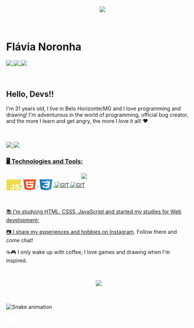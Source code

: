 <img align="right" width="250px" style="margin-top:-20px" src="https://i.ibb.co/xHtwLNM/Image-1-no-fundo.png">

</br>
</br>

<div dsplay="inline-block">
 
 <h1 align="left">Flávia Noronha</h1>
 <a href="https://www.instagram.com/flahnoronha" >
    <img src="https://img.shields.io/badge/-Instagram-%23E4405F?style=for-the-badge&logo=instagram&logoColor=white" style="vertical-align:top;">
  </a> 
  <a href="flahsn@gmail.com" >
    <img src="https://img.shields.io/badge/-Gmail-%23333?style=for-the-badge&logo=gmail&logoColor=white" style="vertical-align:top;">
  </a>
  <a href="https://www.linkedin.com/in/flavia-snoronha" >
    <img src="https://img.shields.io/badge/-LinkedIn-%230077B5?style=for-the-badge&logo=linkedin&logoColor=white" style="vertical-align:top;">
  </a>
</div>

</br>
</br>

## Hello, Devs!!

I'm 31 years old, I live in Belo Horizonte/MG and I love programming and drawing! I'm adventurous in the world of programming, official bug creator, and the more I learn and get angry, the more I love it all!  ❤

</br>
</br>

<div>
   <a href="https://github.com/FlaNoronha">
  <img height="180em" src="https://github-readme-stats.vercel.app/api?username=FlaNoronha&show_icons=true&theme=dracula&include_all_commits=true&count_private=true"/>
   <img height="180em" src="https://github-readme-stats.vercel.app/api/top-langs/?username=FlaNoronha&layout=compact&langs_count=6&theme=dracula"/>
</div>

### 🖥️ Technologies and Tools: 
<img width="300px" align="right" src="https://i.ibb.co/pQ6y7xt/image-2-no-fundo.png">
<div style="display: inline_block"><br>
  <img align="center" alt="Js" height="30" width="40" src="https://raw.githubusercontent.com/devicons/devicon/master/icons/javascript/javascript-plain.svg">
  <img align="center" alt="HTML" height="30" width="40" src="https://raw.githubusercontent.com/devicons/devicon/master/icons/html5/html5-original.svg">
  <img align="center" alt="CSS" height="30" width="40" src="https://raw.githubusercontent.com/devicons/devicon/master/icons/css3/css3-original.svg">
  <img align="center" alt="GIT" height="30" width="40" src="https://cdn.jsdelivr.net/gh/devicons/devicon/icons/git/git-original.svg">
  <img align="center" alt="GIT" height="30" width="40" src="https://cdn.jsdelivr.net/gh/devicons/devicon/icons/github/github-original.svg">
   
</div>

 </br>
</br>
<div display="inline-block">
  <p align="left">📚 I'm studying HTML, CSS5, JavaScript and started my studies for Web development;</p>
   <p align="left">📷 I share my experiences and hobbies on <a href="https://www.instagram.com/flahnoronha">Instagram</a>. Follow there and come chat!</p>
    <p align="left">☕🎮 I only wake up with coffee, I love games and drawing when I'm inspired.</p>
</div>

 </br>

 <p align="center">
  <img src="https://user-images.githubusercontent.com/66454964/174484002-30687fa7-b429-49ce-a08e-4fec77c39608.gif" width="350">
</p>
   
</br>
 
<div> 
 
  ![Snake animation](https://github.com/FlaNoronha/FlaNoronha/blob/output/github-contribution-grid-snake.svg)

</div>

 <a href="www.instagram.com/flahnoronha"><img align="left" alt="Instagram" width="22px" src="https://github.com/Aakarsh-B/trying-repos/blob/master/insta.svg" />
<a href="https://www.linkedin.com/in/flavia-snoronha"><img align="left" alt="LinkedIn" width="22px" src="https://github.com/Aakarsh-B/trying-repos/blob/master/linkedin.svg" />
